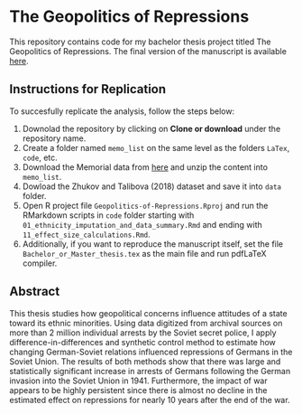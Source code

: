 # The Geopolitics of Repressions
This repository contains code for my bachelor thesis project titled The Geopolitics of Repressions. 
The final version of the manuscript is available [here](https://martin-kosiik.github.io/Geopolitics_of_Repressions.pdf).

## Instructions for Replication
To succesfully replicate the analysis, follow the steps below:

1. Downolad the repository by clicking on **Clone or download**  under the repository name. 
2. Create a folder named `memo_list` on the same level as the folders `LaTex`, `code`, etc.
3. Download the Memorial data from [here](https://github.com/MemorialInternational/memorial_data_FULL_DB/blob/master/data/lists.memo.ru-disk/lists.memo.ru-disk.zip) and unzip the content into `memo_list`. 
4. Dowload the Zhukov and Talibova (2018) dataset and save it into `data` folder.
5. Open R project file `Geopolitics-of-Repressions.Rproj` and run the RMarkdown scripts in  `code` folder starting with `01_ethnicity_imputation_and_data_summary.Rmd` and ending with `11_effect_size_calculations.Rmd`. 
6. Additionally, if you want to reproduce the manuscript itself, set the file `Bachelor_or_Master_thesis.tex` as the main file and run pdfLaTeX compiler. 



## Abstract
  This thesis studies how geopolitical concerns influence attitudes of a state toward its ethnic minorities.
    Using  data digitized from archival sources on  more than 2 million individual arrests by the Soviet secret police, I apply difference-in-differences and synthetic control method to estimate how changing German-Soviet relations influenced repressions of Germans in the Soviet Union. 
   The results of both methods show that
   there was large and statistically significant increase in arrests of Germans following the German invasion into the Soviet Union in 1941.
   Furthermore, the impact of war  appears to be highly persistent since there is almost  no decline in the estimated effect on repressions for nearly 10 years after the end of the war.
